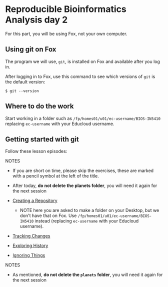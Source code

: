 # Reproducible Bioinformatics Analysis day 2

For this part, you will be using Fox, not your own computer.


## Using git on Fox

The program we will use, `git`, is installed on Fox and available after you
log in.

<!-- However, we wil be using a *newer version*. 
Using (different versions of) software on Fox is done using the so-called 
`module` system.
We will be using this system throughout the course
to activiate per-installed software we need. -->

After logging in to Fox, use this command to see which versions of 
`git` is the default version:

```
$ git --version
```
<!-- 
Then, use this command to see which versions of `git` are installed:

```
$ module avail git
```

We will use version 2.36.0. To activate it, type:

```
$ module load git/2.36.0-GCCcore-11.3.0-nodocs
```

Now run `git --version` again to verify.
 -->

## Where to do the work

Start working in a folder such as `/fp/homes01/u01/ec-username/BIOS-IN5410`
replacing `ec-username` with your Educloud username.

## Getting started with git

Follow these lesson episodes:

NOTES
* If you are short on time, please skip the exercises,
these are marked with a pencil symbol at the left of the title.
* After today, **do not delete the planets folder**, you will need it again
  for the next session

* [Creating a Repository](https://swcarpentry.github.io/git-novice/03-create.html)
  * NOTE here you are asked to make a folder on your Desktop, but we don't have that on Fox.
  Use `/fp/homes01/u01/ec-username/BIOS-IN5410` instead
(replacing `ec-username` with your Educloud username).
* [Tracking Changes](https://swcarpentry.github.io/git-novice/04-changes.html)
* [Exploring History](https://swcarpentry.github.io/git-novice/05-history.html)
* [Ignoring Things](https://swcarpentry.github.io/git-novice/06-ignore.html)

NOTES
* As mentioned, **do not delete the `planets` folder**, you will need it again
  for the next session
